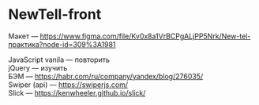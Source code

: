 # NewTell-front

Макет — https://www.figma.com/file/Kv0x8a1VrBCPgALjPP5Nrk/New-tel-практика?node-id=309%3A1981
 
JavaScript vanila — повторить <br>
jQuery — изучить <br>
БЭМ — https://habr.com/ru/company/yandex/blog/276035/ <br>
Swiper (api) — https://swiperjs.com/ <br>
Slick — https://kenwheeler.github.io/slick/
